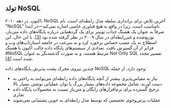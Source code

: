 ## تولد NoSQL

اکنون، در دهه ۲۰۱۰، NoSQL آخرین تلاش برای براندازی سلطه مدل رابطه‌ای است. نام "NoSQL" نامناسب است، زیرا در واقع به هیچ فناوری خاصی اشاره نمی‌کند—در ابتدا صرفاً به عنوان یک هشتگ جذاب توییتر برای یک گردهمایی درباره پایگاه‌های داده متن‌باز، توزیع‌شده و غیررابطه‌ای در سال ۲۰۰۹ در نظر گرفته شده بود [[3](ch02.html#nosql-distilled)]. با این حال، این اصطلاح به یک عصب حساس برخورد کرد و به سرعت در جامعه استارتاپ‌های وب و فراتر از آن گسترش یافت. تعدادی از سیستم‌های پایگاه داده جالب اکنون با هشتگ #NoSQL مرتبط هستند، و به صورت گذشته‌نگر به عنوان Not Only SQL تفسیر مجدد شده است [[4](ch02.html#Evans2009tc)].

چندین نیروی محرک پشت پذیرش پایگاه‌های داده NoSQL وجود دارد، از جمله:

* نیاز به مقیاس‌پذیری بیشتر از آنچه پایگاه‌های داده رابطه‌ای می‌توانند به راحتی به دست آورند، شامل مجموعه داده‌های بسیار بزرگ یا توان عملیاتی نوشتن بسیار بالا
* ترجیح گسترده برای نرم‌افزارهای رایگان و متن‌باز نسبت به محصولات پایگاه داده تجاری
* عملیات پرس‌وجوی تخصصی که توسط مدل رابطه‌ای به خوبی پشتیبانی نمی‌شوند 